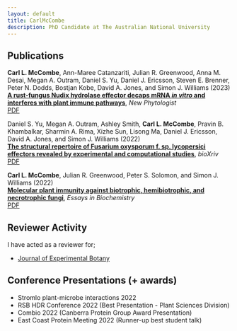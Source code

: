 ```yaml
---
layout: default
title: CarlMcCombe
description: PhD Candidate at The Australian National University
---
```


## Publications

**Carl L. McCombe**, Ann-Maree Catanzariti, Julian R. Greenwood, Anna M. Desai, Megan A. Outram, Daniel S. Yu, Daniel J. Ericsson, Steven E. Brenner, Peter N. Dodds, Bostjan Kobe, David A. Jones, and Simon J. Williams (2023)<br>
**[A rust-fungus Nudix hydrolase effector decaps mRNA _in vitro_ and interferes with plant immune pathways](TBA)**, _New Phytologist_<br>
[PDF](/assets/papers/TBA)

Daniel S. Yu, Megan A. Outram, Ashley Smith, **Carl L. McCombe**, Pravin B.
Khambalkar, Sharmin A. Rima, Xizhe Sun, Lisong Ma, Daniel J. Ericsson, David A.
Jones, and Simon J. Williams (2022)<br>
**[The structural repertoire of Fusarium oxysporum f. sp. lycopersici effectors revealed by experimental and computational studies](https://doi.org/10.1101/2021.12.14.472499)**, _bioXriv_<br>
[PDF](/assets/papers/Yu_2022.pdf)

**Carl L. McCombe**, Julian R. Greenwood, Peter S. Solomon, and Simon J. Williams (2022)<br>
**[Molecular plant immunity against biotrophic, hemibiotrophic, and necrotrophic fungi](https://doi.org/10.1042/EBC20210073)**, _Essays in Biochemistry_<br>
[PDF](/assets/papers/Mccombe_2022.pdf)

## Reviewer Activity

I have acted as a reviewer for;

- [Journal of Experimental Botany](https://academic.oup.com/jxb)

## Conference Presentations (+ awards)

- Stromlo plant-microbe interactions 2022
- RSB HDR Conference 2022 (Best Presentation - Plant Sciences Division)
- Combio 2022 (Canberra Protein Group Award Presentation)
- East Coast Protein Meeting 2022 (Runner-up best student talk)
